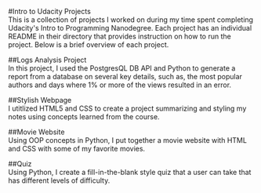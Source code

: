 #Intro to Udacity Projects  
This is a collection of projects I worked on during my time spent completing 
Udacity's Intro to Programming Nanodegree. Each project has an individual README in 
their directory that provides instruction on how to run the project. Below is a 
brief overview of each project. 

##Logs Analysis Project  
In this project, I used the PostgresQL DB API and Python to generate a report from a 
database on several key details, such as, the most popular authors and days where 1% 
or more of the views resulted in an error. 

##Stylish Webpage  
I utitlized HTML5 and CSS to create a project summarizing and styling my notes using 
concepts learned from the course. 

##Movie Website  
Using OOP concepts in Python, I put together a movie website with HTML and CSS with 
some of my favorite movies. 

##Quiz  
Using Python, I create a fill-in-the-blank style quiz that a user can take that has 
different levels of difficulty.
